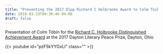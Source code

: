 ```yaml
---
title: "Presenting the 2017 Dlpp Richard C Holbrooke Award to Colm Toibin"
date: 2018-03-23T09:30:46-04:00
draft: false
---
```

Presentation of Colm Tóbín for the [Richard C. Holbrooke Distinguished Achievement Award](http://daytonliterarypeaceprize.org/2017-holbrooke.htm) at the 2017 Dayton Literary Peace Prize, Dayton, Ohio  


{{< youtube id="pzF5kYYGxLI" class="" >}}
